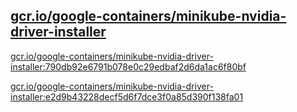 
[gcr.io/google-containers/minikube-nvidia-driver-installer](https://hub.docker.com/r/anjia0532/google-containers.minikube-nvidia-driver-installer/tags/)
-----


[gcr.io/google-containers/minikube-nvidia-driver-installer:790db92e6791b078e0c29edbaf2d6da1ac6f80bf](https://hub.docker.com/r/anjia0532/google-containers.minikube-nvidia-driver-installer/tags/)


[gcr.io/google-containers/minikube-nvidia-driver-installer:e2d9b43228decf5d6f7dce3f0a85d390f138fa01](https://hub.docker.com/r/anjia0532/google-containers.minikube-nvidia-driver-installer/tags/)


